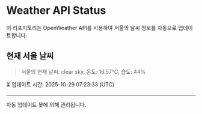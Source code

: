 
# Weather API Status

이 리포지토리는 OpenWeather API를 사용하여 서울의 날씨 정보를 자동으로 업데이트합니다.

## 현재 서울 날씨
> 서울의 현재 날씨: clear sky, 온도: 16.57°C, 습도: 44%

⏳ 업데이트 시간: 2025-10-29 07:23:33 (UTC)

---
자동 업데이트 봇에 의해 관리됩니다.
